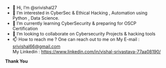- 👋 Hi, I’m @srivishal27
- 👀 I’m interested in CyberSec & Ethical Hacking , Automation using Python , Data Science. 
- 🌱 I’m currently learning CyberSecurity & preparing for OSCP Certification
- 💞️ I’m looking to collaborate on Cybersecurity Projects & hacking tools 
- 📫 How to reach me ?
     One can reach out to me on My E-mail : srivishal66@gmail.com  <br>
                                My Linkedin : https://www.linkedin.com/in/vishal-srivastava-77aa08190/
                              
<b>Thank You</b>
<!---
srivishal27/srivishal27 is a ✨ special ✨ repository because its `README.md` (this file) appears on your GitHub profile.
You can click the Preview link to take a look at your changes.
--->
